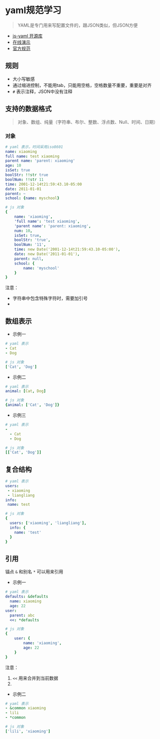 # yaml规范学习

> YAML是专门用来写配置文件的，跟JSON类似，但JSON方便

- [js-yaml 开源库](https://github.com/nodeca/js-yaml)
- [在线演示](http://nodeca.github.io/js-yaml/)
- [官方规范](http://yaml.org/spec/1.2/spec.html)

## 规则

- 大小写敏感
- 通过缩进控制，不能用tab，只能用空格，空格数量不重要，重要是对齐
- `#` 表示注释，JSON中没有注释

## 支持的数据格式

> 对象、数组、纯量（字符串、布尔、整数、浮点数、Null、时间、日期）

### 对象

```yml
# yaml 表示，时间采用iso8601
name: xiaoming
full name: test xiaoming
parent name: 'parent: xiaoming'
age: 10
isSet: true
boolStr: !!str true
boolNum: !!str 11
time: 2001-12-14t21:59:43.10-05:00
date: 2011-01-01
parent: ~
school: {name: myschool}

# js 对象
{
    name: 'xiaoming',
    'full name': 'test xiaoming',
    'parent name': 'parent: xiaoming',
    num: 10,
    isSet: true,
    boolStr: 'true',
    boolNum: '11',
    time: new Date('2001-12-14t21:59:43.10-05:00'),
    date: new Date('2011-01-01'),
    parent: null,
    school: {
        name: 'myschool'
    }
}
```

注意：
- 字符串中包含特殊字符时，需要加引号
- 

## 数组表示

- 示例一

```yml
# yaml 表示
- Cat
- Dog

# js 对象
['Cat', 'Dog']
```

- 示例二

```yml
# yaml 表示
animal: [Cat, Dog]

# js 对象
{animal: ['Cat', 'Dog']}
```

- 示例三

```yml
# yaml 表示
- 
  - Cat
  - Dog

# js 对象
[['Cat', 'Dog']]
```

## 复合结构

```yml
# yaml 表示
users:
 - xiaoming
 - liangliang
info:
 name: test

# js 对象
{
  users: ['xiaoming', 'liangliang'],
  info: {
    name: 'test'
  }
}
```

## 引用

锚点 `&` 和别名 `*` 可以用来引用

- 示例一

```yml
# yaml 表示
defaults: &defaults
  name: xiaoming
  age: 22
user:
  parent: abc
  <<: *defaults

# js 对象
{
    user: {
        name: 'xiaoming',
        age: 22
    }
}

```

注意：
1. `<<` 用来合并到当前数据
2.

- 示例二

```yml
# yaml 表示
- &common xiaoming
- lili
- *common

# js 对象
['lili', 'xiaoming']
```


